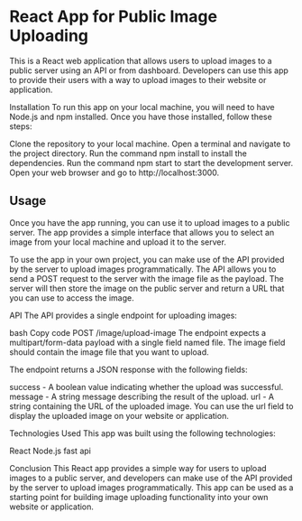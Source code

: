 # React App for Public Image Uploading

This is a React web application that allows users to upload images to a public server using an API or from dashboard. Developers can use this app to provide their users with a way to upload images to their website or application.

Installation
To run this app on your local machine, you will need to have Node.js and npm installed. Once you have those installed, follow these steps:

Clone the repository to your local machine.
Open a terminal and navigate to the project directory.
Run the command npm install to install the dependencies.
Run the command npm start to start the development server.
Open your web browser and go to http://localhost:3000.
## Usage
Once you have the app running, you can use it to upload images to a public server. The app provides a simple interface that allows you to select an image from your local machine and upload it to the server.

To use the app in your own project, you can make use of the API provided by the server to upload images programmatically. The API allows you to send a POST request to the server with the image file as the payload. The server will then store the image on the public server and return a URL that you can use to access the image.

API
The API provides a single endpoint for uploading images:

bash
Copy code
POST /image/upload-image
The endpoint expects a multipart/form-data payload with a single field named file. The image field should contain the image file that you want to upload.

The endpoint returns a JSON response with the following fields:

success - A boolean value indicating whether the upload was successful.
message - A string message describing the result of the upload.
url - A string containing the URL of the uploaded image.
You can use the url field to display the uploaded image on your website or application.

Technologies Used
This app was built using the following technologies:

React
Node.js
fast api

Conclusion
This React app provides a simple way for users to upload images to a public server, and developers can make use of the API provided by the server to upload images programmatically. This app can be used as a starting point for building image uploading functionality into your own website or application.
